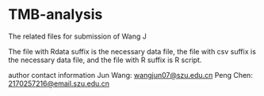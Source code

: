 # TMB-analysis

The related files for submission of Wang J

The file with Rdata suffix is the necessary data file, the file with csv suffix is the necessary data file, and the file with R suffix is R script.

author contact information
Jun Wang: wangjun07@szu.edu.cn
Peng Chen: 2170257216@email.szu.edu.cn
